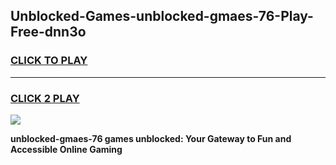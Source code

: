 
## Unblocked-Games-unblocked-gmaes-76-Play-Free-dnn3o
<h3>
<a href="https://premium76.site?title=unblocked-gmaes-76&ref=21A">CLICK TO PLAY</a></h3>
<hr>

<h3>
<a href="https://premium76.site?title=unblocked-gmaes-76&ref=21A">CLICK 2 PLAY</a>
  
</h3>

<a href="https://premium76.site?title=unblocked-gmaes-76&ref=21A"><img src="https://clearcache.store/games.png"></a>


**unblocked-gmaes-76 games unblocked: Your Gateway to Fun and Accessible Online Gaming**
